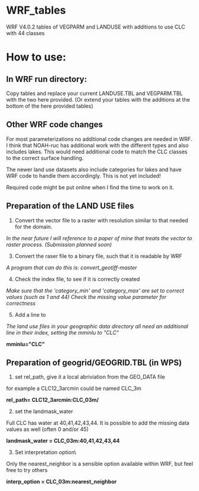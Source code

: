 # WRF_tables
WRF V4.0.2 tables of VEGPARM and LANDUSE with additions to use CLC with 44 classes

# How to use:

## In WRF run directory:

Copy tables and replace your current LANDUSE.TBL and VEGPARM.TBL with the two here provided.
(Or extend your tables with the additions at the bottom of the here provided tables)

## Other WRF code changes

For most parameterizations no additional code changes are needed in WRF.
I think that NOAH-ruc has additional work with the different types and also includes lakes. 
This would need additional code to match the CLC classes to the correct surface handling.

The newer land use datasets also include categories for lakes and have WRF code to handle them accordingly.
This is not yet included!

Required code might be put online when I find the time to work on it.

## Preparation of the LAND USE files

1) Convert the vector file to a raster with resolution similar to that needed for the domain. 

*In the near future I will reference to a paper of mine that treats the vector to raster process. (Submission planned soon)*

3) Convert the raser file to a binary file, such that it is readable by WRF

*A program that can do this is: convert_geotiff-master*

4) Check the index file, to see if it is correctly created

*Make sure that the 'category_min' and 'category_max' are set to correct values (such as 1 and 44)*
*Check the missing value parameter for correctness*

5) Add a line to 

*The land use files in your geographic data directory all need an additional line in their index, setting the mminlu to "CLC"*

**mminlu="CLC"**

## Preparation of geogrid/GEOGRID.TBL (in WPS)

1) set rel_path, give it a local abriviation from the GEO_DATA file

for example a CLC12_3arcmin could be named CLC_3m

**rel_path=     CLC12_3arcmin:CLC_03m/**

2) set the landmask_water

Full CLC has water at 40,41,42,43,44. It is possible to add the missing data values as well (often 0 and/or 45) 

**landmask_water = CLC_03m:40,41,42,43,44**

3) Set interpretation option\

Only the nearest_neighbor is a sensible option available within WRF, but feel free to try others

**interp_option =     CLC_03m:nearest_neighbor**
